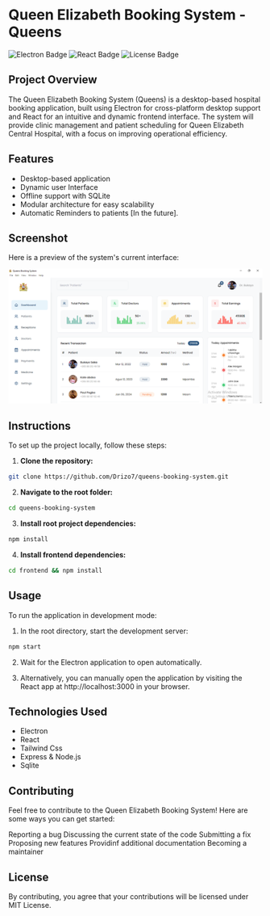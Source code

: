 # Queen Elizabeth Booking System - Queens

![Electron Badge](https://img.shields.io/badge/Electron-v22-blue)
![React Badge](https://img.shields.io/badge/React-v18-brightgreen)
![License Badge](https://img.shields.io/badge/license-MIT-blue)

## Project Overview

The Queen Elizabeth Booking System (Queens) is a desktop-based hospital booking application, built using Electron for cross-platform desktop support and React for an intuitive and dynamic frontend interface. The system will provide clinic management and patient scheduling for Queen Elizabeth Central Hospital, with a focus on improving operational efficiency.

## Features

- Desktop-based application 
- Dynamic user Interface
- Offline support with SQLite 
- Modular architecture for easy scalability
- Automatic Reminders to patients [In the future]. 

## Screenshot

Here is a preview of the system's current interface:

![System Screenshot](frontend/public/images/Screenshot.png)

## Instructions

To set up the project locally, follow these steps:

1. **Clone the repository:**
```bash
git clone https://github.com/Drizo7/queens-booking-system.git
```

2. **Navigate to the root folder:**
```bash
cd queens-booking-system
```

3. **Install root project dependencies:**
```bash
npm install
```

4. **Install frontend dependencies:**
```bash
cd frontend && npm install
```

## Usage

To run the application in development mode:

1. In the root directory, start the development server:
```bash
npm start
```

2. Wait for the Electron application to open automatically.

3. Alternatively, you can manually open the application by visiting the React app at http://localhost:3000 in your browser.

## Technologies Used

- Electron
- React
- Tailwind Css
- Express & Node.js
- Sqlite

## Contributing

Feel free to contribute to the Queen Elizabeth Booking System! Here are some ways you can get started:

Reporting a bug
Discussing the current state of the code
Submitting a fix
Proposing new features
Providinf additional documentation
Becoming a maintainer

## License

By contributing, you agree that your contributions will be licensed under MIT License.


